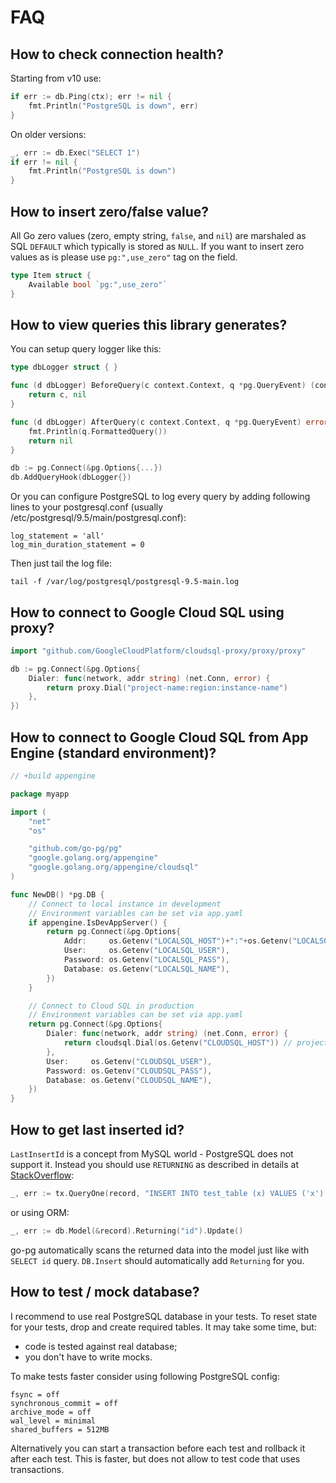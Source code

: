 # FAQ

## How to check connection health?

Starting from v10 use:

```go
if err := db.Ping(ctx); err != nil {
    fmt.Println("PostgreSQL is down", err)
}
```

On older versions:

```go
_, err := db.Exec("SELECT 1")
if err != nil {
    fmt.Println("PostgreSQL is down")
}
```

## How to insert zero/false value?

All Go zero values (zero, empty string, `false`, and `nil`) are marshaled as SQL
`DEFAULT` which typically is stored as `NULL`. If you want to insert zero values
as is please use `pg:",use_zero"` tag on the field.

```go
type Item struct {
    Available bool `pg:",use_zero"`
}
```

## How to view queries this library generates?

You can setup query logger like this:

```go
type dbLogger struct { }

func (d dbLogger) BeforeQuery(c context.Context, q *pg.QueryEvent) (context.Context, error) {
    return c, nil
}

func (d dbLogger) AfterQuery(c context.Context, q *pg.QueryEvent) error {
    fmt.Println(q.FormattedQuery())
    return nil
}

db := pg.Connect(&pg.Options{...})
db.AddQueryHook(dbLogger{})
```

Or you can configure PostgreSQL to log every query by adding following lines to
your postgresql.conf (usually /etc/postgresql/9.5/main/postgresql.conf):

```
log_statement = 'all'
log_min_duration_statement = 0
```

Then just tail the log file:

```shell
tail -f /var/log/postgresql/postgresql-9.5-main.log
```

## How to connect to Google Cloud SQL using proxy?

```go
import "github.com/GoogleCloudPlatform/cloudsql-proxy/proxy/proxy"

db := pg.Connect(&pg.Options{
    Dialer: func(network, addr string) (net.Conn, error) {
        return proxy.Dial("project-name:region:instance-name")
    },
})
```

## How to connect to Google Cloud SQL from App Engine (standard environment)?

```go
// +build appengine

package myapp

import (
    "net"
    "os"

    "github.com/go-pg/pg"
    "google.golang.org/appengine"
    "google.golang.org/appengine/cloudsql"
)

func NewDB() *pg.DB {
    // Connect to local instance in development
    // Environment variables can be set via app.yaml
    if appengine.IsDevAppServer() {
        return pg.Connect(&pg.Options{
            Addr:     os.Getenv("LOCALSQL_HOST")+":"+os.Getenv("LOCALSQL_PORT"),
            User:     os.Getenv("LOCALSQL_USER"),
            Password: os.Getenv("LOCALSQL_PASS"),
            Database: os.Getenv("LOCALSQL_NAME"),
        })
    }

    // Connect to Cloud SQL in production
    // Environment variables can be set via app.yaml
    return pg.Connect(&pg.Options{
        Dialer: func(network, addr string) (net.Conn, error) {
            return cloudsql.Dial(os.Getenv("CLOUDSQL_HOST")) // project-name:region:instance-name
        },
        User:     os.Getenv("CLOUDSQL_USER"),
        Password: os.Getenv("CLOUDSQL_PASS"),
        Database: os.Getenv("CLOUDSQL_NAME"),
    })
}
```

## How to get last inserted id?

`LastInsertId` is a concept from MySQL world - PostgreSQL does not support it.
Instead you should use `RETURNING` as described in details at
[StackOverflow](https://stackoverflow.com/questions/2944297/postgresql-function-for-last-inserted-id):

```go
_, err := tx.QueryOne(record, "INSERT INTO test_table (x) VALUES ('x') RETURNING id", record)
```

or using ORM:

```go
_, err := db.Model(&record).Returning("id").Update()
```

go-pg automatically scans the returned data into the model just like with
`SELECT id` query. `DB.Insert` should automatically add `Returning` for you.

## How to test / mock database?

I recommend to use real PostgreSQL database in your tests. To reset state for
your tests, drop and create required tables. It may take some time, but:

- code is tested against real database;
- you don't have to write mocks.

To make tests faster consider using following PostgreSQL config:

```
fsync = off
synchronous_commit = off
archive_mode = off
wal_level = minimal
shared_buffers = 512MB
```

Alternatively you can start a transaction before each test and rollback it after
each test. This is faster, but does not allow to test code that uses
transactions.

